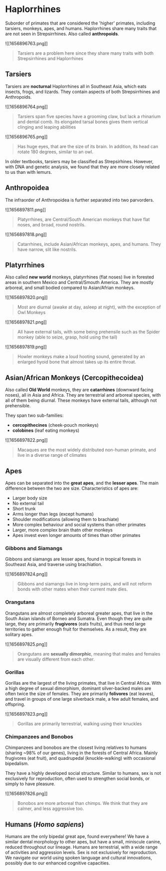 # Haplorrhines
Suborder of primates that are considered the 'higher' primates, including tarsiers, monkeys, apes, and humans. Haplorrhines share many traits that are not seen in Strepsirrhines. Also called **anthropoids**.

![[1656896763.png]]
> Tarsiers are a problem here since they share many traits with both Strepsirrhines and Haplorrhines

## Tarsiers
Tarsiers are **nocturnal** Haplorrhines all in Southeast Asia, which eats insects, frogs, and lizards. They contain aspects of both Strepsirrhines and Anthropoids. 

![[1656896764.png]]
> Tarsiers span five species have a grooming claw, but lack a rhinarium and dental comb. Its elongated tarsal bones gives them vertical clinging and leaping abilities

![[1656896765.png]]
> Has huge eyes, that are the size of its brain. In addition, its head can rotate 180 degrees, similar to an owl.

In older textbooks, tarsiers may be classified as Strepsirhines. However, with DNA and genetic analysis, we found that they are more closely related to us than with lemurs.

## Anthropoidea
The infraorder of Anthropoidea is further separated into two parvorders.

![[1656897811.png]]
> Platyrrhines, are Central/South American monkeys that have flat noses, and broad, round nostrils.

![[1656897818.png]]
> Catarrhines, include Asian/African monkeys, apes, and humans. They have narrow, slit like nostrils.

## Platyrrhines
Also called **new world** monkeys, platyrrhines (flat noses) live in forested areas in southern Mexico and Central/Smouth America. They are mostly arboreal, and small bodied compared to Asian/Afrian monkeys.

![[1656897820.png]]
> Most are diurnal (awake at day, asleep at night), with the exception of Owl Monkeys

![[1656897821.png]]
> All have external tails, with some being prehensile such as the Spider monkey (able to seize, grasp, hold using the tail)

![[1656897819.png]]
> Howler monkeys make a loud hooting sound, generated by an enlarged hyoid bone that almost takes up its entire throat.

## Asian/African Monkeys (Cercopithecoidea)
Also called **Old World** monkeys, they are **catarrhines** (downward facing noses), all in Asia and Africa. They are terrestrial and arboreal species, with all of them being diurnal. These monkeys have external tails, although not prehensible.

They span two sub-families:
* **cercopithecines** (cheek-pouch monkeys)
* **colobines** (leaf eating monkeys)

![[1656897822.png]]
> Macaques are the most widely distributed non-human primate, and live in a diverse range of climates

## Apes
Apes can be separated into the **great apes**, and the **lesser apes**. The main difference between the two are size. Characteristics of apes are:
* Larger body size
* No external tail
* Short trunk
* Arms longer than legs (except humans)
* Shoulder modifications (allowing them to brachiate)
* More complex behaviour and social systems than other primates
* Larger, more complex brain thatn other monkeys
* Apes invest even longer amounts of times than other primates

### Gibbons and Siamangs
Gibbons and siamangs are lesser apes, found in tropical forests in Southeast Asia, and traverse using brachiation.

![[1656897824.png]]
> Gibbons and siamangs live in long-term pairs, and will not reform bonds with other mates when their current mate dies.

### Orangutans
Orangutans are almost completely arboreal greater apes, that live in the South Asian islands of Borneo and Sumatra. Even though they are quite large, they are primarily **frugivores** (eats fruits), and thus need large territories to gather enough fruit for themselves. As a result, they are solitary apes.

![[1656897825.png]]
> Orangutans are **sexually dimorphic**, meaning that males and females are visually different from each other.

### Gorillas
Gorillas are the largest of the living primates, that live in Central Africa. With a high degree of sexual dimorphism, dominant silver-backed males are often twice the size of females. They are primarily **folivores** (eat leaves), and travel in groups of one large silverback male, a few adult females, and offspring.

![[1656897823.png]]
> Gorillas are primarily terrestrial, walking using their knuckles

### Chimpanzees and Bonobos
Chimpanzees and bonobos are the closest living relatives to humans (sharing ~$98\%$ of our genes), living in the forests of Central Africa. Mainly frugivores (eat fruit), and quadrupedal (knuckle-walking) with occasional bipedalism.

They have a highly developed social structure. Similar to humans, sex is not exclusively for reproduction, often used to strengthen social bonds, or simply to have pleasure.

![[1656897826.png]]
> Bonobos are more arboreal than chimps. We think that they are calmer, and less aggressive too.

## Humans (*Homo sapiens*)
Humans are the only bipedal great ape, found everywhere! We have a similar dental morphology to other apes, but have a small, miniscule canine, reduced throughout our lineage. Humans are terrestrial, with a wide range of activities and aggression levels. Sex is not exclusively for reproduction. We navigate our world using spoken language and cultural innovations, possibly due to our enhanced cognitive capacities.

